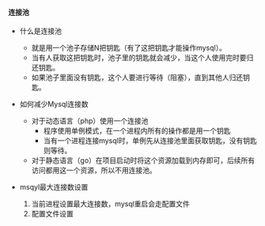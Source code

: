 #### 连接池

+ 什么是连接池
  + 就是用一个池子存储N把钥匙（有了这把钥匙才能操作mysql）。
  + 当有人获取这把钥匙时，池子里的钥匙就会减少，当这个人使用完时要归还钥匙。
  + 如果池子里面没有钥匙，这个人要进行等待（阻塞），直到其他人归还钥匙。
+ 如何减少Mysql连接数
  + 对于动态语言（php）使用一个连接池
    + 程序使用单例模式，在一个进程内所有的操作都是用一个钥匙
    + 当有一个进程连接mysql时，单例先从连接池里面获取钥匙，没有钥匙则等待。
  + 对于静态语言（go）在项目启动时将这个资源加载到内存即可，后续所有访问都用这一个资源，所以不用连接池。

+ msqyl最大连接数设置
  	1. 当前进程设置最大连接数，mysql重启会走配置文件
   	2. 配置文件设置